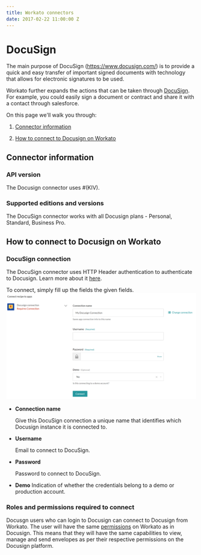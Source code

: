 ```yaml
---
title: Workato connectors
date: 2017-02-22 11:00:00 Z
---
```


# DocuSign

The main purpose of DocuSign (https://www.docusign.com/) is to provide a quick and easy transfer of important signed documents with technology that allows for electronic signatures to be used. 

Workato further expands the actions that can be taken through [DocuSign](https://www.workato.com/integrations/docusign). For example, you could easily sign a document or contract and share it with a contact through salesforce.

On this page we'll walk you through:
1. [Connector information](http://docs.workato.com/connectors/docusign.html#connector-information)

2. [How to connect to Docusign on Workato](http://docs.workato.com/connectors/docusign.html#how-to-connect-to-docusign-on-workato)

## Connector information

### API version
The Docusign connector uses #(KIV). 

### Supported editions and versions
The DocuSign connector works with all Docusign plans - Personal, Standard, Business Pro. 

## How to connect to Docusign on Workato

### DocuSign connection
The DocuSign connector uses HTTP Header authentication to authenticate to Docusign. Learn more about it [here](https://www.docusign.com/p/APIGuide/Content/Introduction+Changes/Authentication.htm).

To connect, simply fill up the fields the given fields. 
![Docusign Permission](/assets/images/docusign/docusign_permission.png)


* **Connection name**

  Give this DocuSign connection a unique name that identifies which Docusign instance it is connected to.

* **Username**

  Email to connect to DocuSign.

* **Password**

  Password to connect to DocuSign.
  
* **Demo**
  Indication of whether the credentials belong to a demo or production account. 
  

### Roles and permissions required to connect
Docusgn users who can login to Docusign can connect to Docusign from Workato. The user will have the same [permissions](https://www.docusign.com/supportdocs/ndse-admin-guide/Content/permission-sets.htm) on Workato as in Docusign. This means that they will have the same capabilities to view, manage and send envelopes as per their respective permissions on the Docusign platform.
